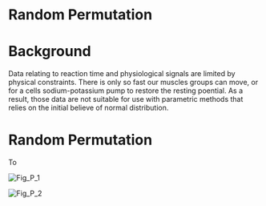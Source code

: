 # Random Permutation 

# Background
Data relating to reaction time and physiological signals are limited by physical constraints.  There is only so fast our muscles groups can move,  or for a cells sodium-potassium pump to restore the resting poential. As a result, those data are not suitable for use with parametric methods that relies on the initial believe of normal distribution.  

# Random Permutation 
To 

![Fig_P_1](https://github.com/user-attachments/assets/d5eb049b-5ec9-4a85-a25c-8d8c20ab9230)

![Fig_P_2](https://github.com/user-attachments/assets/bb11d7e5-4473-464f-90bf-13e5ffee7053)
